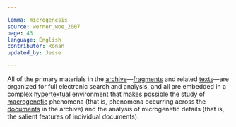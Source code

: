 ```yaml
---

lemma: microgenesis
source: werner_woe_2007
page: 43
language: English
contributor: Ronan
updated_by: Jesse

---
```

All of the primary materials in the [archive](archive.html)—[fragments](fragment.html) and related [texts](text.html)—are organized for full electronic search and analysis, and all are embedded in a complex [hypertextual](hypertext.html) environment that makes possible the study of [macrogenetic](macrogenesis.html) phenomena (that is, phenomena occurring across the [documents](document.html) in the archive) and the analysis of microgenetic details (that is, the salient features of individual documents).
